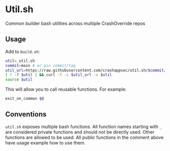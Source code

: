 # Util.sh

Common builder bash utilities across multiple CrashOverride repos

## Usage

Add to `build.sh`:

```bash
util=_util.sh
commit=main # or pin commit/tag
util_url=https://raw.githubusercontent.com/crashappsec/util.sh/$commit/util.sh
[ ! -f $util ] && curl -f -L $util_url -o $util
source $util
```

This will allow you to call reusable functions. For example:

```bash
exit_on_common $@
```

## Conventions

`util.sh` exposes multiple bash functions. All function names starting with
`_` are considered private functions and should not be directly used. Other
functions are allowed to be used. All public functions in the comment above
have usage example how to use them.
